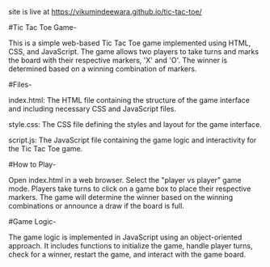  site is live at https://vikumindeewara.github.io/tic-tac-toe/

 
#Tic Tac Toe Game-

This is a simple web-based Tic Tac Toe game implemented using HTML, CSS, and JavaScript. The game allows two players to take turns and marks the board with their respective markers, 'X' and 'O'. The winner is determined based on a winning combination of markers.


#Files-


index.html: The HTML file containing the structure of the game interface and including necessary CSS and JavaScript files.

style.css: The CSS file defining the styles and layout for the game interface.

script.js: The JavaScript file containing the game logic and interactivity for the Tic Tac Toe game.


#How to Play-


Open index.html in a web browser.
Select the "player vs player" game mode.
Players take turns to click on a game box to place their respective markers.
The game will determine the winner based on the winning combinations or announce a draw if the board is full.


#Game Logic-


The game logic is implemented in JavaScript using an object-oriented approach. It includes functions to initialize the game, handle player turns, check for a winner, restart the game, and interact with the game board.
